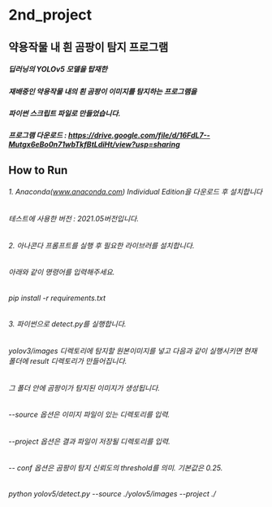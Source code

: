 # 2nd_project
## 약용작물 내 흰 곰팡이 탐지 프로그램 

##### 딥러닝의 YOLOv5 모델을 탑재한
##### 재배중인 약용작물 내의 흰 곰팡이 이미지를 탐지하는 프로그램을 
##### 파이썬 스크립트 파일로 만들었습니다. 

##### 프로그램 다운로드 : https://drive.google.com/file/d/16FdL7--Mutgx6eBo0n71wbTkfBtLdiHt/view?usp=sharing

## How to Run

###### 1. Anaconda(www.anaconda.com) Individual Edition을 다운로드 후 설치합니다
###### 테스트에 사용한 버전 : 2021.05버전입니다.

###### 2. 아나콘다 프롬프트를 실행 후 필요한 라이브러를 설치합니다.
###### 아래와 같이 명령어를 입력해주세요.
###### pip install -r requirements.txt

###### 3. 파이썬으로 detect.py를 실행합니다. 
###### yolov3/images 디렉토리에 탐지할 원본이미지를 넣고 다음과 같이 실행시키면 현재 폴더에 result 디렉토리가 만들어집니다. 
###### 그 폴더 안에 곰팡이가 탐지된 이미지가 생성됩니다.

###### --source 옵션은 이미지 파일이 있는 디렉토리를 입력.
###### --project 옵션은 결과 파일이 저장될 디렉토리를 입력.
###### -- conf 옵션은 곰팡이 탐지 신뢰도의 threshold를 의미. 기본값은 0.25.

###### python yolov5/detect.py --source ./yolov5/images --project ./
